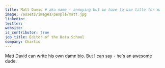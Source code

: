 ```yaml
---
title: Matt David # aka name - annoying but we have to use title for name here
image: /assets/images/people/matt.jpg
linkedin:
twitter:
website:
is_contributor: true
job_title: Editor of the Data School
company: Chartio
---
```

Matt David can write his own damn bio.  But I can say - he's an awesome dude.
